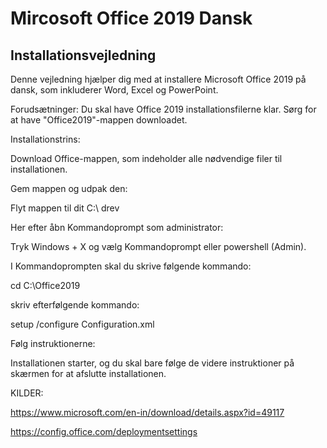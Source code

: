 # Mircosoft Office 2019 Dansk 
## Installationsvejledning
Denne vejledning hjælper dig med at installere Microsoft Office 2019 på dansk, som inkluderer Word, Excel og PowerPoint.

Forudsætninger:
Du skal have Office 2019 installationsfilerne klar. Sørg for at have "Office2019"-mappen downloadet.

Installationstrins:

Download Office-mappen, som indeholder alle nødvendige filer til installationen.

Gem mappen og udpak den:

Flyt mappen til dit C:\ drev 

Her efter åbn Kommandoprompt som administrator:

Tryk Windows + X og vælg Kommandoprompt eller powershell (Admin).

I Kommandoprompten skal du skrive følgende kommando:

cd C:\Office2019

skriv efterfølgende kommando:

setup /configure Configuration.xml

Følg instruktionerne:

Installationen starter, og du skal bare følge de videre instruktioner på skærmen for at afslutte installationen.

KILDER:

https://www.microsoft.com/en-in/download/details.aspx?id=49117

https://config.office.com/deploymentsettings
